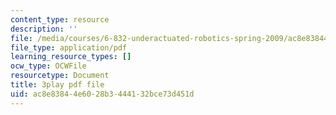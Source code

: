 ```yaml
---
content_type: resource
description: ''
file: /media/courses/6-832-underactuated-robotics-spring-2009/ac8e83844e6028b3444132bce73d451d_Gho0bmTsnA4.pdf
file_type: application/pdf
learning_resource_types: []
ocw_type: OCWFile
resourcetype: Document
title: 3play pdf file
uid: ac8e8384-4e60-28b3-4441-32bce73d451d
---
```

